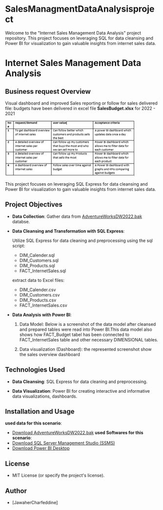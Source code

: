 # SalesManagmentDataAnalysisproject
Welcome to the "Internet Sales Management Data Analysis" project repository. This project focuses on leveraging SQL for data cleansing and Power BI for visualization to gain valuable insights from internet sales data.

# Internet Sales Management Data Analysis

## Business request Overview
Visual dashboard and improved Sales reporting or follow for sales
delivered file: budgets have been delivered in excel file **SalesBudget.xlsx** for 2022 - 2021

![requests](https://github.com/JawaherCharfeddine/SalesManagmentDataAnalysisproject/blob/main/overview.png)


This project focuses on leveraging SQL Express for data cleansing and Power BI for visualization to gain valuable insights from internet sales data.

## Project Objectives

- **Data Collection**: Gather data from [AdventureWorksDW2022.bak](https://github.com/Microsoft/sql-server-samples/releases/download/adventureworks/AdventureWorksDW2022.bak) databse.

- **Data Cleansing and Transformation with SQL Express**:

  Utilize SQL Express for data cleaning and preprocessing using the sql script:
    - DIM_Calender.sql
    - DIM_Customers.sql
    - DIM_Products.sql
    - FACT_InternetSales.sql
  
  extract data to Excel files:
    - DIM_Calender.csv
    - DIM_Customers.csv
    - DIM_Products.csv
    - FACT_InternetSales.csv  

- **Data Analysis with Power BI**:
  1. Data Model:
     Below is a screenshot of the data model after cleansed and prepared tables were read into Power BI.This data model also shows how FACT_Budget tabel has been connected to   
     FACT_InternetSales table and other necessary DIMENSIONAL tables.
     
  2. Data visualization (Dashboard):
     the represented screenshot show the sales overview dashboard


## Technologies Used

- **Data Cleansing**: SQL Express for data cleaning and preprocessing.

- **Data Visualization**: Power BI for creating interactive and informative data visualizations, dashboards.

## Installation and Usage

**used data for this scenario**: 
  - [Download AdventureWorksDW2022.bak](https://github.com/Microsoft/sql-server-samples/releases/download/adventureworks/AdventureWorksDW2022.bak)
**used Softwares for this scenario**:
  - [Download SQL Server Management Studio (SSMS)](https://learn.microsoft.com/en-us/sql/ssms/download-sql-server-management-studio-ssms?view=sql-server-ver16#download-ssms)
  - [Download Power BI Desktop](https://powerbi.microsoft.com/fr-fr/desktop/)


## License

- MIT License (or specify the project's license).


## Author
- [JawaherCharfeddine]





